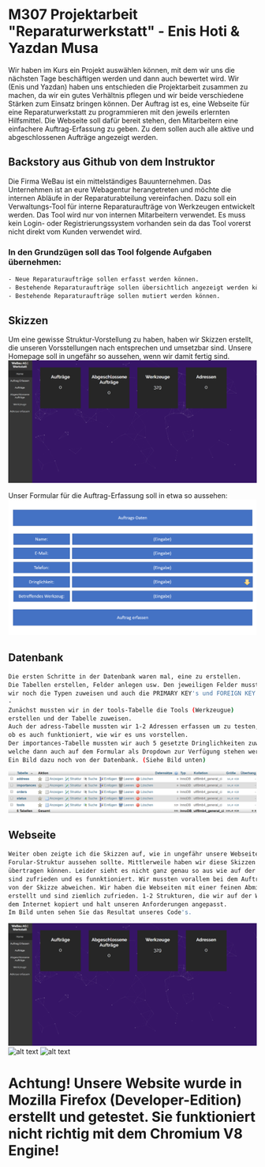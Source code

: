 # M307 Projektarbeit "Reparaturwerkstatt" - Enis Hoti & Yazdan Musa
Wir haben im Kurs ein Projekt auswählen können, mit dem wir uns die nächsten Tage beschäftigen werden und dann auch bewertet wird. Wir (Enis und Yazdan) haben uns entschieden die Projektarbeit zusammen zu machen, da wir ein gutes Verhältnis pflegen und wir beide verschiedene Stärken zum Einsatz bringen können.
Der Auftrag ist es, eine Webseite für eine Reparaturwerkstatt zu programmieren mit den jeweils erlernten Hilfsmittel. Die Webseite soll dafür bereit stehen, den Mitarbeitern eine einfachere Auftrag-Erfassung zu geben. Zu dem sollen auch alle aktive und abgeschlossenen Aufträge angezeigt werden.


## Backstory aus Github von dem Instruktor

Die Firma WeBau ist ein mittelständiges Bauunternehmen. Das Unternehmen ist an eure Webagentur herangetreten und möchte die internen Abläufe in der Reparaturabteilung vereinfachen. Dazu soll ein Verwaltungs-Tool für interne Reparaturaufträge von Werkzeugen entwickelt werden. Das Tool wird nur von internen Mitarbeitern verwendet. Es muss kein Login- oder Registrierungssystem vorhanden sein da das Tool vorerst nicht direkt vom Kunden verwendet wird.

### In den Grundzügen soll das Tool folgende Aufgaben übernehmen:
```bash
- Neue Reparaturaufträge sollen erfasst werden können.
- Bestehende Reparaturaufträge sollen übersichtlich angezeigt werden können.
- Bestehende Reparaturaufträge sollen mutiert werden können.
```
## Skizzen
Um eine gewisse Struktur-Vorstellung zu haben, haben wir Skizzen erstellt, die unseren Vorsstellungen nach entsprechen und umsetzbar sind.
Unsere Homepage soll in ungefähr so aussehen, wenn wir damit fertig sind.
![alt text](https://github.com/Zayden16/uk307-ehym/blob/master/documentation/Homepage.PNG "Logo Title Text 1")

Unser Formular für die Auftrag-Erfassung soll in etwa so aussehen:
![alt text](https://raw.githubusercontent.com/Zayden16/uk307-ehym/master/documentation/Formular.PNG "Logo Title Text 1")

## Datenbank
```bash
Die ersten Schritte in der Datenbank waren mal, eine zu erstellen. 
Die Tabellen erstellen, Felder anlegen usw. Den jeweiligen Felder mussten 
wir noch die Typen zuweisen und auch die PRIMARY KEY's und FOREIGN KEY's zuweisen.
-
Zunächst mussten wir in der tools-Tabelle die Tools (Werkzeugue) 
erstellen und der Tabelle zuweisen.
Auch der adress-Tabelle mussten wir 1-2 Adressen erfassen um zu testen, 
ob es auch funktioniert, wie wir es uns vorstellen.
Der importances-Tabelle mussten wir auch 5 gesetzte Dringlichkeiten zuweisen, 
welche dann auch auf dem Formular als Dropdown zur Verfügung stehen werden. 
Ein Bild dazu noch von der Datenbank. (Siehe Bild unten)
```
![alt text](https://github.com/Zayden16/uk307-ehym/blob/master/documentation/Struktur.PNG "Logo Title Text 1")

## Webseite
```bash
Weiter oben zeigte ich die Skizzen auf, wie in ungefähr unsere Webseite und unsere 
Forular-Struktur aussehen sollte. Mittlerweile haben wir diese Skizzen in unsere Webseiten 
übertragen können. Leider sieht es nicht ganz genau so aus wie auf der Skizze, aber wir 
sind zufrieden und es funnktioniert. Wir mussten vorallem bei dem Auftrags-Erfassung-Formular 
von der Skizze abweichen. Wir haben die Webseiten mit einer feinen Abmischung von CSS, JS und PHP
erstellt und sind ziemlich zufrieden. 1-2 Strukturen, die wir auf der Webseite haben, haben wir aus
dem Internet kopiert und halt unseren Anforderungen angepasst.
Im Bild unten sehen Sie das Resultat unseres Code's.
```
![alt text](https://github.com/Zayden16/uk307-ehym/blob/master/documentation/Homepage.PNG "Logo Title Text 1")
![alt text](https://github.com/Zayden16/uk307-ehym/blob/master/documentation/Auftrag-Erfassung "Logo Title Text 1")
![alt text](https://github.com/Zayden16/uk307-ehym/blob/master/documentation/aktiveAufträge.PNG "Logo Title Text 1")



# Achtung! Unsere Website wurde in Mozilla Firefox (Developer-Edition) erstellt und getestet. Sie funktioniert nicht richtig mit dem Chromium V8 Engine!

